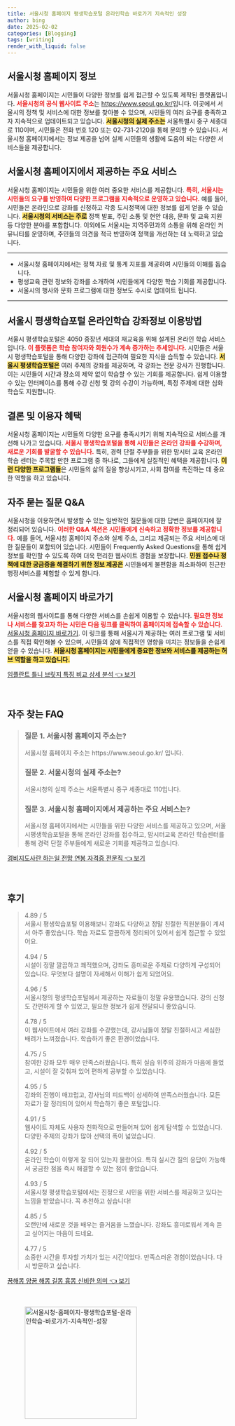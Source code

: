 ```yaml
---
title: 서울시청 홈페이지 평생학습포털 온라인학습 바로가기 지속적인 성장
author: bing
date: 2025-02-02
categories: [Blogging]
tags: [writing]
render_with_liquid: false
---
```



<h2 id='서울시청-홈페이지-정보'>서울시청 홈페이지 정보</h2>

<p>서울시청 홈페이지는 시민들이 다양한 정보를 쉽게 접근할 수 있도록 제작된 플랫폼입니다. <b><span style="color: #ee2323;">서울시청의 공식 웹사이트 주소</span></b>는 <a href="https://www.seoul.go.kr/">https://www.seoul.go.kr/</a>입니다. 이곳에서 서울시의 정책 및 서비스에 대한 정보를 찾아볼 수 있으며, 시민들의 여러 요구를 충족하고자 지속적으로 업데이트되고 있습니다. <b><span style="background-color: #ffe066;">서울시청의 실제 주소는</span></b> 서울특별시 중구 세종대로 110이며, 시민들은 전화 번호 120 또는 02-731-2120을 통해 문의할 수 있습니다. 서울시청 홈페이지에서는 정보 제공을 넘어 실제 시민들의 생활에 도움이 되는 다양한 서비스들을 제공합니다.</p>

<h2 id='주요-서비스-제공'>서울시청 홈페이지에서 제공하는 주요 서비스</h2>

<p>서울시청 홈페이지는 시민들을 위한 여러 중요한 서비스를 제공합니다. <b><span style="color: #ee2323;">특히, 서울시는 시민들의 요구를 반영하여 다양한 프로그램을 지속적으로 운영하고 있습니다.</span></b> 예를 들어, 시민들은 온라인으로 강좌를 신청하고 각종 도시정책에 대한 정보를 쉽게 얻을 수 있습니다. <b><span style="background-color: #ffe066;">서울시청의 서비스는 주로</span></b> 정책 발표, 주민 소통 및 현안 대응, 문화 및 교육 지원 등 다양한 분야를 포함합니다. 이외에도 서울시는 지역주민과의 소통을 위해 온라인 커뮤니티를 운영하며, 주민들의 의견을 적극 반영하여 정책을 개선하는 데 노력하고 있습니다.</p>

<hr />

<ul>
    <li>서울시청 홈페이지에서는 정책 자료 및 통계 지표를 제공하여 시민들의 이해를 돕습니다.</li>
    <li>평생교육 관련 정보와 강좌를 소개하여 시민들에게 다양한 학습 기회를 제공합니다.</li>
    <li>서울시의 행사와 문화 프로그램에 대한 정보도 수시로 업데이트 됩니다.</li>
</ul>

<hr />

<h2 id='서울시-평생학습포털-이용법'>서울시 평생학습포털 온라인학습 강좌정보 이용방법</h2>

<p>서울시 평생학습포털은 4050 중장년 세대의 재교육을 위해 설계된 온라인 학습 서비스입니다. <b><span style="color: #ee2323;">이 플랫폼은 학습 참여자와 회원수가 계속 증가하는 추세입니다.</span></b> 시민들은 서울시 평생학습포털을 통해 다양한 강좌에 접근하여 필요한 지식을 습득할 수 있습니다. <b><span style="background-color: #ffe066;">서울시 평생학습포털은</span></b> 여러 주제의 강좌를 제공하며, 각 강좌는 전문 강사가 진행합니다. 이는 시민들이 시간과 장소의 제약 없이 학습할 수 있는 기회를 제공합니다. 쉽게 이용할 수 있는 인터페이스를 통해 수강 신청 및 강의 수강이 가능하며, 특정 주제에 대한 심화 학습도 지원합니다.</p>

<h2 id='결론-및-이용자-혜택'>결론 및 이용자 혜택</h2>

<p>서울시청 홈페이지는 시민들의 다양한 요구를 충족시키기 위해 지속적으로 서비스를 개선해 나가고 있습니다. <b><span style="color: #ee2323;">서울시 평생학습포털을 통해 시민들은 온라인 강좌를 수강하며, 새로운 기회를 발굴할 수 있습니다.</span></b> 특히, 경력 단절 주부들을 위한 맘시터 교육 온라인 학습 센터는 주목할 만한 프로그램 중 하나로, 그들에게 실질적인 혜택을 제공합니다. <b><span style="background-color: #ffe066;">이런 다양한 프로그램들</span></b>은 시민들의 삶의 질을 향상시키고, 사회 참여를 촉진하는 데 중요한 역할을 하고 있습니다.</p>

<h2 id='자주-묻는-질문-QNA'>자주 묻는 질문 Q&A</h2>

<p>서울시청을 이용하면서 발생할 수 있는 일반적인 질문들에 대한 답변은 홈페이지에 잘 정리되어 있습니다. <b><span style="color: #ee2323;">이러한 Q&A 섹션은 시민들에게 신속하고 정확한 정보를 제공합니다.</span></b> 예를 들어, 서울시청 홈페이지 주소와 실제 주소, 그리고 제공되는 주요 서비스에 대한 질문들이 포함되어 있습니다. 시민들이 Frequently Asked Questions을 통해 쉽게 정보를 확인할 수 있도록 하여 더욱 편리한 웹사이트 경험을 보장합니다. <b><span style="background-color: #ffe066;">민원 접수나 정책에 대한 궁금증을 해결하기 위한 정보 제공은</span></b> 시민들에게 불편함을 최소화하여 친근한 행정서비스를 체험할 수 있게 합니다.</p>

<h2 id='서울시청-홈페이지-연결'>서울시청 홈페이지 바로가기</h2>

<p>서울시청의 웹사이트를 통해 다양한 서비스를 손쉽게 이용할 수 있습니다. <b><span style="color: #ee2323;">필요한 정보나 서비스를 찾고자 하는 시민은 다음 링크를 클릭하여 홈페이지에 접속할 수 있습니다.</span></b> <a href="https://www.seoul.go.kr/">서울시청 홈페이지 바로가기</a>. 이 링크를 통해 서울시가 제공하는 여러 프로그램 및 서비스를 직접 확인해볼 수 있으며, 시민들의 삶에 직접적인 영향을 미치는 정보들을 손쉽게 얻을 수 있습니다. <b><span style="background-color: #ffe066;">서울시청 홈페이지는 시민들에게 중요한 정보와 서비스를 제공하는 허브 역할을 하고 있습니다.</span></b></p>


<p><a class="click-button" title="임플란트 틀니 브릿지 특징 비교 상세 분석" href="https://adkhouse.github.io/posts/%EC%9E%84%ED%94%8C%EB%9E%80%ED%8A%B8-%ED%8B%80%EB%8B%88-%EB%B8%8C%EB%A6%BF%EC%A7%80-%ED%8A%B9%EC%A7%95-%EB%B9%84%EA%B5%90-%EC%83%81%EC%84%B8-%EB%B6%84%EC%84%9D/" rel="dofollow">임플란트 틀니 브릿지 특징 비교 상세 분석 👈 보기</a></p><br>
<h2 id='자주_찾는_FAQ'>자주 찾는 FAQ</h2>
<div itemscope="" itemtype="https://schema.org/FAQPage"> 
<blockquote> 
<div itemscope="" itemprop="mainEntity" itemtype="https://schema.org/Question"> 
<h3 itemprop="name">질문 1. 서울시청 홈페이지 주소는?</h3> 
<div itemscope="" itemprop="acceptedAnswer" itemtype="https://schema.org/Answer"> 
<span itemprop="text"> 
<p>서울시청 홈페이지 주소는 https://www.seoul.go.kr/ 입니다.</p> 
</span> 
</div> 
</div> 

<div itemscope="" itemprop="mainEntity" itemtype="https://schema.org/Question"> 
<h3 itemprop="name">질문 2. 서울시청의 실제 주소는?</h3> 
<div itemscope="" itemprop="acceptedAnswer" itemtype="https://schema.org/Answer"> 
<span itemprop="text"> 
<p>서울시청의 실제 주소는 서울특별시 중구 세종대로 110입니다.</p> 
</span> 
</div> 
</div> 

<div itemscope="" itemprop="mainEntity" itemtype="https://schema.org/Question"> 
<h3 itemprop="name">질문 3. 서울시청 홈페이지에서 제공하는 주요 서비스는?</h3> 
<div itemscope="" itemprop="acceptedAnswer" itemtype="https://schema.org/Answer"> 
<span itemprop="text"> 
<p>서울시청 홈페이지에서는 시민들을 위한 다양한 서비스를 제공하고 있으며, 서울시평생학습포털을 통해 온라인 강좌를 접수하고, 맘시터교육 온라인 학습센터를 통해 경력 단절 주부들에게 새로운 기회를 제공하고 있습니다.</p> 
</span> 
</div> 
</div> 
</blockquote> 
</div>
<p><a class="click-button" title="경비지도사란 하는일 전망 연봉 자격증 전문직" href="https://adkhouse.github.io/posts/%EA%B2%BD%EB%B9%84%EC%A7%80%EB%8F%84%EC%82%AC%EB%9E%80-%ED%95%98%EB%8A%94%EC%9D%BC-%EC%A0%84%EB%A7%9D-%EC%97%B0%EB%B4%89-%EC%9E%90%EA%B2%A9%EC%A6%9D-%EC%A0%84%EB%AC%B8%EC%A7%81/" rel="dofollow">경비지도사란 하는일 전망 연봉 자격증 전문직 👈 보기</a></p><br>
<h2 id='후기'>후기</h2>
<div itemscope itemtype="https://schema.org/Product">
  <blockquote>
  <div itemprop="review" itemscope itemtype="https://schema.org/Review">
      <div itemprop="reviewRating" itemscope itemtype="https://schema.org/Rating"> <span itemprop="ratingValue">4.89</span> / <span itemprop="bestRating">5</span> </div>
      <span itemprop="reviewBody">서울시 평생학습포털 이용해보니 강좌도 다양하고 정말 친절한 직원분들이 계셔서 아주 좋았습니다. 학습 자료도 깔끔하게 정리되어 있어서 쉽게 접근할 수 있었어요.</span>
  </div>
  <br>
  <div itemprop="review" itemscope itemtype="https://schema.org/Review">
      <div itemprop="reviewRating" itemscope itemtype="https://schema.org/Rating"> <span itemprop="ratingValue">4.94</span> / <span itemprop="bestRating">5</span> </div>
      <span itemprop="reviewBody">시설이 정말 깔끔하고 쾌적했으며, 강좌도 흥미로운 주제로 다양하게 구성되어 있습니다. 무엇보다 설명이 자세해서 이해가 쉽게 되었어요.</span>
  </div>
  <br>
  <div itemprop="review" itemscope itemtype="https://schema.org/Review">
      <div itemprop="reviewRating" itemscope itemtype="https://schema.org/Rating"> <span itemprop="ratingValue">4.96</span> / <span itemprop="bestRating">5</span> </div>
      <span itemprop="reviewBody">서울시청의 평생학습포털에서 제공하는 자료들이 정말 유용했습니다. 강의 신청도 간편하게 할 수 있었고, 필요한 정보가 쉽게 전달되니 좋았습니다.</span>
  </div>
  <br>
  <div itemprop="review" itemscope itemtype="https://schema.org/Review">
      <div itemprop="reviewRating" itemscope itemtype="https://schema.org/Rating"> <span itemprop="ratingValue">4.78</span> / <span itemprop="bestRating">5</span> </div>
      <span itemprop="reviewBody">이 웹사이트에서 여러 강좌를 수강했는데, 강사님들이 정말 친절하시고 세심한 배려가 느껴졌습니다. 학습하기 좋은 환경이었습니다.</span>
  </div>
  <br>
  <div itemprop="review" itemscope itemtype="https://schema.org/Review">
      <div itemprop="reviewRating" itemscope itemtype="https://schema.org/Rating"> <span itemprop="ratingValue">4.75</span> / <span itemprop="bestRating">5</span> </div>
      <span itemprop="reviewBody">참여한 강좌 모두 매우 만족스러웠습니다. 특히 실습 위주의 강좌가 마음에 들었고, 시설이 잘 갖춰져 있어 편하게 공부할 수 있었습니다.</span>
  </div>
  <br>
  <div itemprop="review" itemscope itemtype="https://schema.org/Review">
      <div itemprop="reviewRating" itemscope itemtype="https://schema.org/Rating"> <span itemprop="ratingValue">4.95</span> / <span itemprop="bestRating">5</span> </div>
      <span itemprop="reviewBody">강좌의 진행이 매끄럽고, 강사님의 피드백이 상세하여 만족스러웠습니다. 모든 자료가 잘 정리되어 있어서 학습하기 좋은 포털입니다.</span>
  </div>
  <br>
  <div itemprop="review" itemscope itemtype="https://schema.org/Review">
      <div itemprop="reviewRating" itemscope itemtype="https://schema.org/Rating"> <span itemprop="ratingValue">4.91</span> / <span itemprop="bestRating">5</span> </div>
      <span itemprop="reviewBody">웹사이트 자체도 사용자 친화적으로 만들어져 있어 쉽게 탐색할 수 있었습니다. 다양한 주제의 강좌가 많아 선택의 폭이 넓었습니다.</span>
  </div>
  <br>
  <div itemprop="review" itemscope itemtype="https://schema.org/Review">
      <div itemprop="reviewRating" itemscope itemtype="https://schema.org/Rating"> <span itemprop="ratingValue">4.92</span> / <span itemprop="bestRating">5</span> </div>
      <span itemprop="reviewBody">온라인 학습이 이렇게 잘 되어 있는지 몰랐어요. 특히 실시간 질의 응답이 가능해서 궁금한 점을 즉시 해결할 수 있는 점이 좋았습니다.</span>
  </div>
  <br>
  <div itemprop="review" itemscope itemtype="https://schema.org/Review">
      <div itemprop="reviewRating" itemscope itemtype="https://schema.org/Rating"> <span itemprop="ratingValue">4.93</span> / <span itemprop="bestRating">5</span> </div>
      <span itemprop="reviewBody">서울시청 평생학습포털에서는 진정으로 시민을 위한 서비스를 제공하고 있다는 느낌을 받았습니다. 꼭 추천하고 싶습니다!</span>
  </div>
  <br>
  <div itemprop="review" itemscope itemtype="https://schema.org/Review">
      <div itemprop="reviewRating" itemscope itemtype="https://schema.org/Rating"> <span itemprop="ratingValue">4.85</span> / <span itemprop="bestRating">5</span> </div>
      <span itemprop="reviewBody">오랜만에 새로운 것을 배우는 즐거움을 느꼈습니다. 강좌도 흥미로워서 계속 듣고 싶어지는 마음이 드네요.</span>
  </div>
  <br>
  <div itemprop="review" itemscope itemtype="https://schema.org/Review">
      <div itemprop="reviewRating" itemscope itemtype="https://schema.org/Rating"> <span itemprop="ratingValue">4.77</span> / <span itemprop="bestRating">5</span> </div>
      <span itemprop="reviewBody">소중한 시간을 투자할 가치가 있는 시간이었다. 만족스러운 경험이었습니다. 다시 방문하고 싶습니다.</span>
  </div>
  </blockquote>
</div>
<p><a class="click-button" title="꿈해몽 양꿈 해몽 길몽 흉몽 신비한 의미" href="https://adkhouse.github.io/posts/%EA%BF%88%ED%95%B4%EB%AA%BD-%EC%96%91%EA%BF%88-%ED%95%B4%EB%AA%BD-%EA%B8%B8%EB%AA%BD-%ED%9D%89%EB%AA%BD-%EC%8B%A0%EB%B9%84%ED%95%9C-%EC%9D%98%EB%AF%B8/" rel="dofollow">꿈해몽 양꿈 해몽 길몽 흉몽 신비한 의미 👈 보기</a></p><br>
<figure class="image"><img src="https://adkhouse.github.io/assets/img/thumbnail/서울시청-홈페이지-평생학습포털-온라인학습-바로가기-지속적인-성장.webp" alt="서울시청-홈페이지-평생학습포털-온라인학습-바로가기-지속적인-성장" width="256" height="256"></figure>